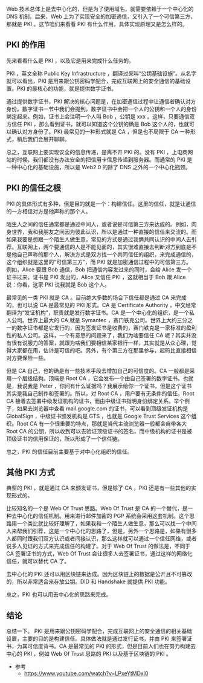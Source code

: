 Web 技术总体上是去中心化的，但是为了使用域名，就需要依赖于一个中心化的 DNS 机制。后来，Web 上为了实现安全的加密通信，又引入了一个可信第三方，那就是 PKI 。这节咱们来看看 PKI 有什么作用，具体实现原理又是怎么样的。

## PKI 的作用

先来看看什么是 PKI ，以及它是用来完成什么任务的。

PKI ，英文全称 Public Key Infrastructure ，翻译过来叫“公钥基础设施”。从名字就可以看出，PKI 是用来跟公钥密码学配合，完成互联网上的安全通信的基础设置。PKI 的最核心的功能，就是提供数字证书。

通过提供数字证书，PKI 解决的核心问题是，在加密通信过程中让通信者确认对方身份。数字证书一节中我们会提到，数字证书中会把一个人的公钥和一个人的身份绑定起来。例如，证书上会注明一个人叫 Bob ，公钥是 xxx 。这样，只要通信双方信任 PKI ，那么看到证书，就可以知道这个公钥的确是 Bob 这个人的，也就可以确认对方身份了。PKI 最常见的一种形式就是 CA ，但是也不局限于 CA 一种形式，稍后我们会展开聊聊。

总之，互联网上要实现安全的信息传递，是离不开 PKI 的。没有 PKI ，上电商网站的时候，我们都没有办法安全的把信用卡信息传递到服务器。而通常的 PKI 是一种中心化的基础设施，所以是 Web2.0 的除了 DNS 之外的一个中心化瓶颈。

## PKI 的信任之根

PKI 的具体形式有多种，但是目的就是一个：构建信任。这里的信任，就是让通信的一方相信对方是他声称的那个人。

陌生人之间的信任通常都是通过中间人，或者说是可信第三方来达成的。例如，肉身世界，我和我朋友之间因为彼此认识，所以是通过一种直接的信任来交流的。而如果我要是想跟一个陌生人做生意，常见的方式是通过我俩共同认识的中间人去引荐。互联网上，两个要通信的人是不能见面的，其实很难直接去判断对方到底是不是他自己声称的那个人，解决方式是双方找一个共同信任的组织，来完成通信的，这个组织就是这里的“可信第三方”，而 PKI 就是加密通信过程中的可信第三方。例如，Alice 要跟 Bob 通信，Bob 把通信内容发过来的同时，会给 Alice 发一个证书过来，证书是 PKI 发出的，Alice 又信任 PKI ，这就相当于 Bob 跟 Alice 说：你看，这家 PKI 说我就是 Bob 这个人。

最常见的一类 PKI 就是 CA 。目前绝大多数的场合下信任都是通过 CA 来完成的，也可以说 CA 是最常见的 PKI 形式。CA 是 Certificate Authority ，中文经常翻译为“发证机构”，职责就是发行数字证书。CA 是一个中心化的组织，是一个私人公司。世界上最大的 CA 就是 Symantec ，赛门铁克公司。世界上大约三分之一的数字证书都是它发行的，因为签发证书是收费的，赛门铁克是一家标准的盈利性的私人公司。这样，一个有意思的问题来了，我们为啥要信任 CA 呢？其实并没有很有说服力的答案，就跟为啥我们要相信某家银行一样，其实就是从众心理，觉得大家都在用，估计是可信的吧。另外，有个第三方在那里参与，起码比直接相信对方要保险一些。

但是 CA 自己，也的确是有一些技术手段去增加自己的可信度的。CA 一般都是采用一个层级结构。顶端是 Root CA ，它会发布一个由自己签署的数字证书。也就是，我说我是 Peter ，你问有什么证据吗？我展示给你一个证书，但是这个证书其实是我自己制作和签署的。所以，对 Root CA ，用户要有无条件的信任。Root CA 接着去签署中级发证机构的证书，而由中级证书指明身份绑定关系。举个例子，如果去浏览器中查看 mail.google.com 的证书，可以看到顶级发证机构是 GlobalSign ，中级证书颁发机构是 GTS ，也就是 Google Trust Services 这个组织。Root CA 有一个很重要的特点，那就是当代主流浏览器一般都会自带各大 Root CA 的公钥，所以收到可以去验证顶级证书的签名，而中级机构的证书是被顶级证书的信用保证的，所以形成了一个信任链。

总之，PKI 的信任目前主要基于对中心化组织的信任。

## 其他 PKI 方式

典型的 PKI ，就是通过 CA 来颁发证书，但是除了 CA ，PKI 还是有一些其他的实现形式的。

比较知名的一个是 Web Of Trust 思路。Web Of Trust 是 CA 的一个替代，是一种去中心化的信任机制。用来进行邮件加密的 PGP 系统会采用这套机制。这个思路用一个类比就比较好理解了，如果我和一个陌生人做生意，那么可以找一个中间人来帮我们引荐，这是一个中心化的思路了，但是，另外一个思路是，如果有很多人都同时跟我们双方认识或者间接认识，那么这样就可以通过一个信任网络，或者说多人见证的方式来完成信任的构建了。对于 Web Of Trust 的做法是，不同于 CA 签署证书的方式，Web Of Trust 会让很多人去签署证书，通过这样的网络化信任，就可以替代 CA 了。

去中心化的 PKI 还可以用区块链来达成。因为区块链上的数据是公开且不可篡改的，所以非常适合来存放公钥。DID 和 Handshake 就提供 PKI 功能。

总之，PKI 也可以用去中心化的思路来完成。

## 结论

总结一下。 PKI 是用来跟公钥密码学配合，完成互联网上的安全通信的相关基础设置，主要的目的是构建信任。具体做法就是通过发行证书，并由 PKI 来签署证书，为其可信度背书。CA 是最常见的 PKI 的形式，但是目前人们也在努力构建去中心的 PKI ，例如 Web Of Trust 思路的 PKI 以及基于区块链的 PKI 。

- 参考
  - https://www.youtube.com/watch?v=LPxeYtMDxl0

